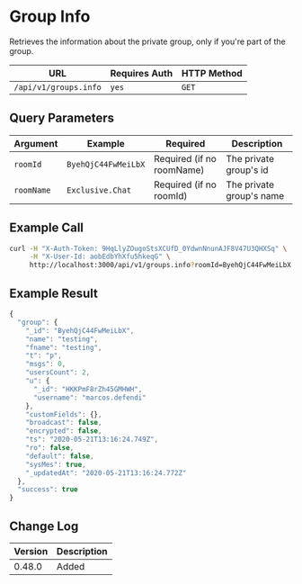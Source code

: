 # Group Info

Retrieves the information about the private group, only if you're part of the group.

| URL                   | Requires Auth | HTTP Method |
| --------------------- | ------------- | ----------- |
| `/api/v1/groups.info` | `yes`         | `GET`       |

## Query Parameters

| Argument   | Example             | Required                  | Description              |
| ---------- | ------------------- | ------------------------- | ------------------------ |
| `roomId`   | `ByehQjC44FwMeiLbX` | Required (if no roomName) | The private group's id   |
| `roomName` | `Exclusive.Chat`    | Required (if no roomId)   | The private group's name |

## Example Call

```bash
curl -H "X-Auth-Token: 9HqLlyZOugoStsXCUfD_0YdwnNnunAJF8V47U3QHXSq" \
     -H "X-User-Id: aobEdbYhXfu5hkeqG" \
     http://localhost:3000/api/v1/groups.info?roomId=ByehQjC44FwMeiLbX
```

## Example Result

```javascript
{
  "group": {
    "_id": "ByehQjC44FwMeiLbX",
    "name": "testing",
    "fname": "testing",
    "t": "p",
    "msgs": 0,
    "usersCount": 2,
    "u": {
      "_id": "HKKPmF8rZh45GMHWH",
      "username": "marcos.defendi"
    },
    "customFields": {},
    "broadcast": false,
    "encrypted": false,
    "ts": "2020-05-21T13:16:24.749Z",
    "ro": false,
    "default": false,
    "sysMes": true,
    "_updatedAt": "2020-05-21T13:16:24.772Z"
  },
  "success": true
}
```

## Change Log

| Version | Description |
| ------- | ----------- |
| 0.48.0  | Added       |
